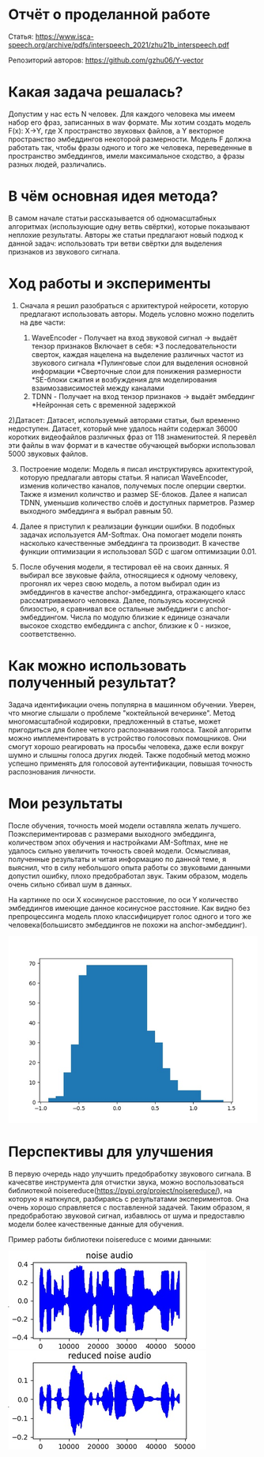 # Отчёт о проделанной работе
Статья: https://www.isca-speech.org/archive/pdfs/interspeech_2021/zhu21b_interspeech.pdf

Репозиторий авторов: https://github.com/gzhu06/Y-vector

# Какая задача решалась?

Допустим у нас есть N человек. Для каждого человека мы имеем набор его фраз, записанных в wav формате. Мы хотим создать модель F(x): X->Y, где X пространство звуковых файлов, а Y векторное пространство эмбеддингов некоторой размерности. Модель F должна работать так, чтобы фразы одного и того же человека, переведенные в пространство эмбеддингов, имели максимальное сходство, а фразы разных людей, различались. 

# В чём основная идея метода?

В самом начале статьи рассказывается об одномасштабных алгоритмах (использующие одну ветвь свёртки), которые показывают неплохие результаты. Авторы же статьи предлагают новый подход к данной задач: использовать три ветви свёртки для выделения признаков из звукового сигнала.

# Ход работы и эксперименты

1) Сначала я решил разобраться с архитектурой нейросети, которую предлагают использовать авторы. Модель условно можно поделить на две части:

    1. WaveEncoder - Получает на вход звуковой сигнал -> выдаёт тензор признаков
        Включает в себя:
        *3 последовательности сверток, каждая нацелена на выделение различных частот из звукового сигнала
        *Пулинговые слои для выделения основной информации
        *Сверточные слои для понижения размерности
        *SE-блоки сжатия и возбуждения для моделирования взаимозависимостей между каналами
    2. TDNN - Получает на вход тензор признаков -> выдаёт эмбеддинг
        *Нейронная сеть с временной задержкой
    
2)Датасет: Датасет, используемый авторами статьи, был временно недоступен. Датасет, который мне удалось найти содержал 36000 коротких видеофайлов различных фраз от 118 знаменитостей. Я перевёл эти файлы в wav формат и в качестве обучающей выборки использовал 5000 звуковых файлов. 

3) Построение модели: Модель я писал инструктируясь архитектурой, которую предлагали авторы статьи. Я написал WaveEncoder, изменив количество каналов, получемых после оперции свертки. Также я изменил количство и размер SE-блоков. Далее я написал TDNN, уменьшив количество слоёв и доступных парметров. Размер выходного эмбеддинга я выбрал равным 50.

4) Далее я приступил к реализации функции ошибки. В подобных задачах используется AM-Softmax. Она помогает модели понять насколько качественные эмбеддинга та производит. В качестве функции оптимизации я использовал SGD с шагом оптимизации 0.01.

5) После обучения модели, я тестировал её на своих данных. Я выбирал все звуковые файла, относящиеся к одному человеку, прогонял их через свою модель, а потом выбирал один из эмбеддингов в качестве anchor-эмбеддинга, отражающего класс рассматриваемого человека. Далее, пользуясь косинусной близостью, я сравнивал все остальные эмбеддинги с anchor-эмбеддингом. Числа по модулю близкие к единице означали высокое сходство ембеддинга с anchor, близкие к 0 - низкое, соответственно.  

# Как можно использовать полученный результат?
Задача идентификации очень популярна в машинном обучении. Уверен, что многие слышали о проблеме "коктейльной вечеринке". Метод многомасштабной кодировки, предложенный в статье, может пригодиться для более четкого распознавания голоса. Такой алгоритм можно имплементировать в устройство голосовых помощников. Они смогут хорошо реагировать на просьбы человека, даже если вокруг шумно и слышны голоса других людей. Также подобный метод можно успешно применять для голосовой аутентификации, повышая точность распознования личности.

# Мои результаты
После обучения, точность моей модели оставляла желать лучшего. Поэкспериментировав с размерами выходного эмбеддинга, количеством эпох обучения и настройками AM-Softmax, мне не удалось сильно увеличить точность своей модели. Осмысливая, полученные результаты и читая информацию по данной теме, я выяснил, что в силу небольшого опыта работы со звуковыми данными допустил ошибку, плохо предобработал звук. Таким образом, модель очень сильно сбивал шум в данных.

На картинке по оси X косинусное расстояние, по оси Y количество эмбеддингов имеющие данное косинусное расстояние. Как видно без препроцессинга модель плохо классифицирует голос одного и того же человека(большисвто эмбеддингов не похожи на anchor-эмбеддинг).

![Косинусное расстояние](1.jpg)

# Перспективы для улучшения
В первую очередь надо улучшить предобработку звукового сигнала. В качесвтве инструмента для отчистки звука, можно воспользоваться библиотекой noisereduce(https://pypi.org/project/noisereduce/), на которую я наткнулся, разбираясь с результатами экспериментов. Она очень хорошо справляется с поставленной задачей. Таким образом, я предобработаю звуковой сигнал, избавлюсь от шума и предоставлю модели более качественные данные для обучения.

Пример работы библиотеки noisereduce с моими данными:

![ ](noise_audio.jpg) ![ ](reduced_noise_audio.jpg)


